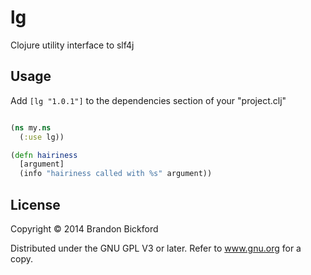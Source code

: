 # lg

Clojure utility interface to slf4j

## Usage

Add `[lg "1.0.1"]` to the dependencies section of your "project.clj"

```clojure

(ns my.ns
  (:use lg))

(defn hairiness
  [argument]
  (info "hairiness called with %s" argument))

```


## License

Copyright © 2014 Brandon Bickford

Distributed under the GNU GPL V3 or later. Refer to www.gnu.org for a copy.
